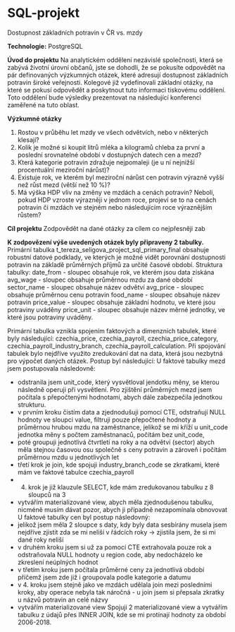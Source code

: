 # SQL-projekt
Dostupnost základních potravin v ČR vs. mzdy

**Technologie:** PostgreSQL

**Úvod do projektu**
Na analytickém oddělení nezávislé společnosti, která se zabývá životní úrovní občanů, jste se dohodli, že se pokusíte odpovědět na pár definovaných výzkumných otázek, které adresují dostupnost základních potravin široké veřejnosti. Kolegové již vydefinovali základní otázky, na které se pokusí odpovědět a poskytnout tuto informaci tiskovému oddělení. Toto oddělení bude výsledky prezentovat na následující konferenci zaměřené na tuto oblast.

**Výzkumné otázky**
1. Rostou v průběhu let mzdy ve všech odvětvích, nebo v některých klesají?
2. Kolik je možné si koupit litrů mléka a kilogramů chleba za první a poslední srovnatelné období v dostupných datech cen a mezd?
3. Která kategorie potravin zdražuje nejpomaleji (je u ní nejnižší procentuální meziroční nárůst)?
4. Existuje rok, ve kterém byl meziroční nárůst cen potravin výrazně vyšší než růst mezd (větší než 10 %)?
5. Má výška HDP vliv na změny ve mzdách a cenách potravin? Neboli, pokud HDP vzroste výrazněji v jednom roce, projeví se to na cenách potravin či mzdách ve stejném nebo následujícím roce výraznějším růstem?

**Cíl projektu**
Zodpovědět na dané otázky za cílem co nejpřesněji zab

**K zodpovězení výše uvedených otázek byly připraveny 2 tabulky.**
Primární tabulka t_tereza_seligova_project_sql_primary_final obsahuje robustní datové podklady, ve kterých je možné vidět porovnání dostupnosti potravin na základě průměrných příjmů za určité časové období. Struktura tabulky:
date_from - sloupec obsahuje rok, ve kterém jsou data získána
avg_wage - sloupec obsahuje průměrnou mzdu za dané období
sector_name - sloupec obsahuje název odvětví
avg_price - sloupec obsahuje průměrnou cenu potravin
food_name - sloupec obsahuje název potravin 
price_value - sloupec obsahuje základní hodnotu, ve které jsou potraviny uváděny
price_unit - sloupec obsahuje název měrné jednotky, ve které jsou potraviny uváděny.

Primární tabulka vznikla spojením faktových a dimenzních tabulek, které byly následující: czechia_price, czechia_payroll, czechia_price_category, czechia_payroll_industry_branch, czechia_payroll_calculation. Při spojování tabulek bylo nejdříve využito zredukování dat na data, která jsou nezbytná pro výpočet daných otázek. Postup byl následující:
U faktové tabulky mezd jsem postupovala následovně:
  - odstranila jsem unit_code, který vysvětloval jendotku měny, se kterou následně operuji při vysvětlení. Pro zjištění průměrných mezd jsem počítala s přepočtenými hodnotami, abych dále zabezpečila jednotkou strukturu.
  - v prvním kroku čistím data a zjednodušuji pomocí CTE, odstraňují NULL hodnoty ve sloupci value, filtruji pouze přepočtené hodnoty a průměrnou hrubou mzdu na zaměstnance, jelikož se mi kříží u unit_code jednotka měny s počtem zaměstnanaců, počítám bez unit_code,
  - poté groupuji jednotlivá čtvrtletí na roky a na odvětví (sector) abych měla stejnou časovou osu společně s ceny potravin a zároveň i počítám průměrnou mzdu u jednotlivých let
  - třetí krok je join, kde spojuji industry_branch_code se zkratkami, které mám ve faktové tabulce czechia_payroll
  - 4. krok je již klauzule SELECT, kde mám zredukovanou tabulku z 8 sloupců na 3
  - vytvářím materializované view, abych měla zjednodušenou tabulku, nicméně musím dávat pozor, abych ji případně nezapomínala obnovovat
U faktové tabulky cen byl postup následovný:
  - jelikož jsem měla 2 sloupce s daty, kdy byly data sesbírány musela jsem nejdříve zjistit zda se mi neliší v řádcích roky -> zjistila jsem, že si mi dané roky neliší
  - v druhém kroku jsem si už za pomocí CTE extrahovala pouze rok a odstraňovala NULL hodnoty u region code, aby nedocházelo ke zkreslení neúplných hodnot
  - v třetím kroku jsem počítala průměrné ceny za jednotlivá období příčemž jsem zde již i groupovala podle kategorie a datumu
  - v 4. kroku jsem stejně jako ve mzdách udělala join mezi posledními kroky, aby operace nebyla tak náročná - u join jsem si přepsala zkratky u názvů potravin an celé názvy
  - vytvářím materializované view
Spojuji 2 materializované view a vytvářím tabulku z údajů přes INNER JOIN, kde se mi protínají hodnoty za období 2006-2018.

